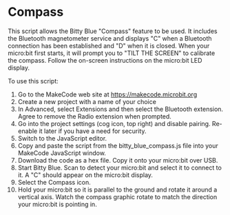 # Compass

This script allows the Bitty Blue "Compass" feature to be used. It includes the Bluetooth magnetometer service and displays "C" when a Bluetooth connection has been established and "D" when it is closed. When your micro:bit first starts, it will prompt you to "TILT THE SCREEN" to calibrate the compass. Follow the on-screen instructions on the micro:bit LED display.


To use this script:

1. Go to the MakeCode web site at https://makecode.microbit.org
2. Create a new project with a name of your choice
3. In Advanced, select Extensions and then select the Bluetooth extension. Agree to remove the Radio extension when prompted.
4. Go into the project settings (cog icon, top right) and disable pairing. Re-enable it later if you have a need for security.
5. Switch to the JavaScript editor.
6. Copy and paste the script from the bitty_blue_compass.js file into your MakeCode JavaScript window.
7. Download the code as a hex file. Copy it onto your micro:bit over USB.
8. Start Bitty Blue. Scan to detect your micro:bit and select it to connect to it. A "C" should appear on the micro:bit display.
9. Select the Compass icon.
10. Hold your micro:bit so it is parallel to the ground and rotate it around a vertical axis. Watch the compass graphic rotate to match the direction your micro:bit is pointing in.
